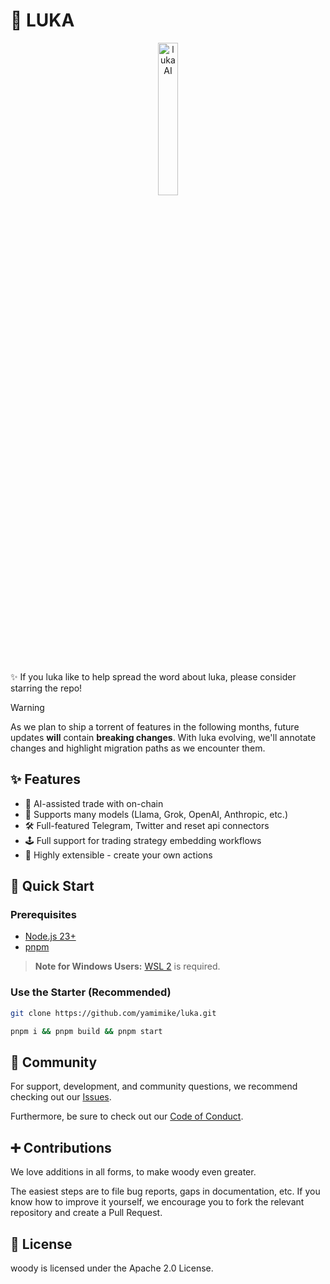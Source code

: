 
# 🤖 LUKA

<div align="center">
  <img src="./docs/static/img/luka.jpg" alt="luka AI" width="25%" />
</div>

<br/>

✨ If you luka like to help spread the word about luka, please consider starring the repo!

> [!WARNING]
> As we plan to ship a torrent of features in the following months, future updates **will** contain **breaking changes**. With luka evolving, we'll annotate changes and highlight migration paths as we encounter them.

## ✨ Features

-  🤖 AI-assisted trade with on-chain
-  🔗 Supports many models (Llama, Grok, OpenAI, Anthropic, etc.)
-  🛠️ Full-featured Telegram, Twitter and reset api connectors
-  🕹️ Full support for trading strategy embedding workflows
-  🚀 Highly extensible - create your own actions

## 🚀 Quick Start

### Prerequisites

-   [Node.js 23+](https://docs.npmjs.com/downloading-and-installing-node-js-and-npm)
-   [pnpm](https://pnpm.io/installation)

> **Note for Windows Users:** [WSL 2](https://learn.microsoft.com/en-us/windows/wsl/install-manual) is required.

### Use the Starter (Recommended)

```bash
git clone https://github.com/yamimike/luka.git

pnpm i && pnpm build && pnpm start
```
 
## 👯 Community

For support, development, and community questions, we recommend checking out our [Issues](https://github.com/softrug/woody/issues).

Furthermore, be sure to check out our [Code of Conduct](https://github.com/softrug/woody/blob/main/CODE_OF_CONDUCT.md).

## ➕ Contributions

We love additions in all forms, to make woody even greater.

The easiest steps are to file bug reports, gaps in documentation, etc. If you know how to improve it yourself, we encourage you to fork the relevant repository and create a Pull Request.

## 📖 License

woody is licensed under the Apache 2.0 License.
